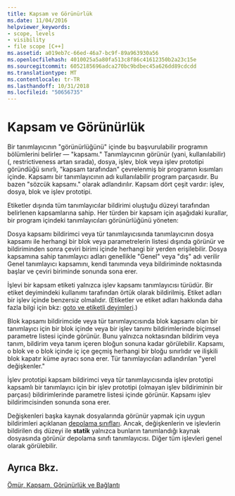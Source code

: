 ```yaml
---
title: Kapsam ve Görünürlük
ms.date: 11/04/2016
helpviewer_keywords:
- scope, levels
- visibility
- file scope [C++]
ms.assetid: a019eb7c-66ed-46a7-bc9f-89a963930a56
ms.openlocfilehash: 4010025a5a80fa513c8f86c41612350b2a23c15e
ms.sourcegitcommit: 6052185696adca270bc9bdbec45a626dd89cdcdd
ms.translationtype: MT
ms.contentlocale: tr-TR
ms.lasthandoff: 10/31/2018
ms.locfileid: "50656735"
---
```

# <a name="scope-and-visibility"></a>Kapsam ve Görünürlük

Bir tanımlayıcının "görünürlüğünü" içinde bu başvurulabilir programın bölümlerini belirler — "kapsamı." Tanımlayıcının görünür (yani, kullanılabilir) (, restrictiveness artan sırada), dosya, işlev, blok veya işlev prototipi göründüğü sınırlı, "kapsam tarafından" çevrelenmiş bir programın kısımları içinde. Kapsamı bir tanımlayıcının adı kullanılabilir program parçasıdır. Bu bazen "sözcük kapsamı." olarak adlandırılır. Kapsam dört çeşit vardır: işlev, dosya, blok ve işlev prototipi.

Etiketler dışında tüm tanımlayıcılar bildirimi oluştuğu düzeyi tarafından belirlenen kapsamlarına sahip. Her türden bir kapsam için aşağıdaki kurallar, bir program içindeki tanımlayıcıları görünürlüğünü yöneten:

Dosya kapsamı bildirimci veya tür tanımlayıcısında tanımlayıcının dosya kapsamı ile herhangi bir blok veya parametrelerin listesi dışında görünür ve bildiriminden sonra çeviri birimi içinde herhangi bir yerden erişilebilir. Dosya kapsamına sahip tanımlayıcı adları genellikle "Genel" veya "dış" adı verilir Genel tanımlayıcı kapsamını, kendi tanımında veya bildiriminde noktasında başlar ve çeviri biriminde sonunda sona erer.

İşlevi bir kapsam etiketi yalnızca işlev kapsamı tanımlayıcısı türüdür. Bir etiket deyimindeki kullanımı tarafından örtük olarak bildirilmiş. Etiket adları bir işlev içinde benzersiz olmalıdır. (Etiketler ve etiket adları hakkında daha fazla bilgi için bkz: [goto ve etiketli deyimleri](../c-language/goto-and-labeled-statements-c.md).)

Blok kapsamı bildirimcide veya tür tanımlayıcısında blok kapsamı olan bir tanımlayıcı için bir blok içinde veya bir işlev tanımı bildirimlerinde biçimsel parametre listesi içinde görünür. Bunu yalnızca noktasından bildirim veya tanım, bildirim veya tanım içeren bloğun sonuna kadar görülebilir. Kapsamı, o blok ve o blok içinde iç içe geçmiş herhangi bir bloğu sınırlıdır ve ilişkili blok kapatır küme ayracı sona erer. Tür tanımlayıcıları adlandırılan "yerel değişkenler."

İşlev prototipi kapsam bildirimci veya tür tanımlayıcısında işlev prototipi kapsamlı bir tanımlayıcı için bir işlev prototipi (olmayan işlev bildiriminin bir parçası) bildirimlerinde parametre listesi içinde görünür. Kapsamı işlev bildirimcisinden sonunda sona erer.

Değişkenleri başka kaynak dosyalarında görünür yapmak için uygun bildirimleri açıklanan [depolama sınıfları](../c-language/c-storage-classes.md). Ancak, değişkenlerin ve işlevlerin bildirilen dış düzeyi ile **statik** yalnızca bunların tanımlandığı kaynak dosyasında görünür depolama sınıfı tanımlayıcısı. Diğer tüm işlevleri genel olarak görülebilir.

## <a name="see-also"></a>Ayrıca Bkz.

[Ömür, Kapsam, Görünürlük ve Bağlantı](../c-language/lifetime-scope-visibility-and-linkage.md)